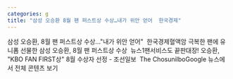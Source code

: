 ```yaml
---
categories: g
title: "삼성 오승환 8월 팬 퍼스트상 수상…내가 위안 얻어  한국경제"
---
```

삼성 오승환, 8월 팬 퍼스트상 수상…"내가 위안 얻어"&nbsp;&nbsp;한국경제혈액암 극복한 팬에 유니폼 선물한 삼성 오승환, 8월 팬 퍼스트상 수상&nbsp;&nbsp;뉴스1팬서비스도 끝판대장! 오승환, "KBO FAN FIRST상" 8월 수상자 선정 - 조선일보&nbsp;&nbsp;The ChosunilboGoogle 뉴스에서 전체 콘텐츠 보기